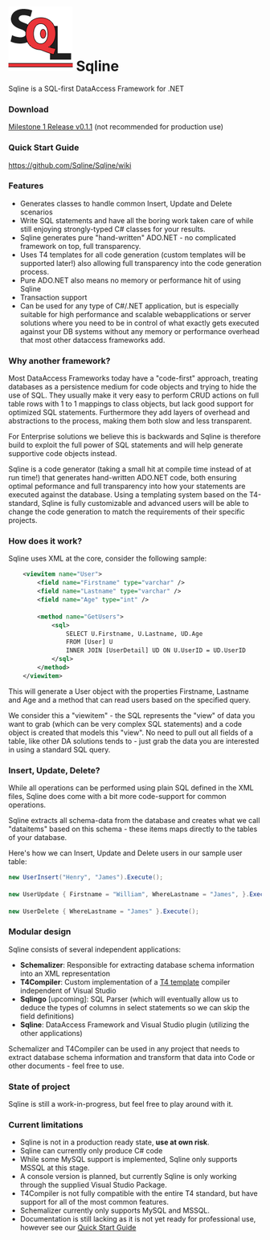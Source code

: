 ![Sqline](Wiki/Sqline.png) 
Sqline
======

Sqline is a SQL-first DataAccess Framework for .NET

### Download

[Milestone 1 Release v0.1.1](https://github.com/Sqline/Sqline/releases/download/v1.1-m1/Sqline-v0.1.1-m1.vsix) (not recommended for production use)

### Quick Start Guide
https://github.com/Sqline/Sqline/wiki

### Features
- Generates classes to handle common Insert, Update and Delete scenarios
- Write SQL statements and have all the boring work taken care of while still enjoying strongly-typed C# classes for your results.
- Sqline generates pure "hand-written" ADO.NET - no complicated framework on top, full transparency.
- Uses T4 templates for all code generation (custom templates will be supported later!) also allowing full transparency into the code generation process.
- Pure ADO.NET also means no memory or performance hit of using Sqline
- Transaction support
- Can be used for any type of C#/.NET application, but is especially suitable for high performance and scalable webapplications or server solutions where you need to be in control of what exactly gets executed against your DB systems without any memory or performance overhead that most other dataccess frameworks add.

### Why another framework?

Most DataAccess Frameworks today have a "code-first" approach, treating databases as a persistence medium for code objects and trying to hide the use of SQL. They usually make it very easy to perform CRUD actions on full table rows with 1 to 1 mappings to class objects, but lack good support for optimized SQL statements. Furthermore they add layers of overhead and abstractions to the process, making them both slow and less transparent.

For Enterprise solutions we believe this is backwards and Sqline is therefore build to exploit the full power of SQL statements and will help generate supportive code objects instead.

Sqline is a code generator (taking a small hit at compile time instead of at run time!) that generates hand-written ADO.NET code, both ensuring optimal peformance and full transparency into how your statements are executed against the database.
Using a templating system based on the T4-standard, Sqline is fully customizable and advanced users will be able to change the code generation to match the requirements of their specific projects.

### How does it work?

Sqline uses XML at the core, consider the following sample:
```xml
	<viewitem name="User">
		<field name="Firstname" type="varchar" />
		<field name="Lastname" type="varchar" />
		<field name="Age" type="int" />
		
		<method name="GetUsers">
			<sql>
				SELECT U.Firstname, U.Lastname, UD.Age 
				FROM [User] U 
				INNER JOIN [UserDetail] UD ON U.UserID = UD.UserID
			</sql>
		</method>
	</viewitem>
```
This will generate a User object with the properties Firstname, Lastname and Age and a method that can read users based on the specified query.

We consider this a "viewitem" - the SQL represents the "view" of data you want to grab (which can be very complex SQL statements) and a code object is created that models this "view". No need to pull out all fields of a table, like other DA solutions tends to - just grab the data you are interested in using a standard SQL query.

### Insert, Update, Delete?

While all operations can be performed using plain SQL defined in the XML files, Sqline does come with a bit more code-support for common operations. 

Sqline extracts all schema-data from the database and creates what we call "dataitems" based on this schema - these items maps directly to the tables of your database.

Here's how we can Insert, Update and Delete users in our sample user table:
```cs
new UserInsert("Henry", "James").Execute();

new UserUpdate { Firstname = "William", WhereLastname = "James", }.Execute();

new UserDelete { WhereLastname = "James" }.Execute();
```

### Modular design
Sqline consists of several independent applications:
* **Schemalizer**: Responsible for extracting database schema information into an XML representation
* **T4Compiler**: Custom implementation of a  [T4 template](http://msdn.microsoft.com/en-us/library/bb126478.aspx) compiler independent of Visual Studio
* **Sqlingo** [upcoming]: SQL Parser (which will eventually allow us to deduce the types of columns in select statements so we can skip the field definitions)
* **Sqline**: DataAccess Framework and Visual Studio plugin (utilizing the other applications)
 
Schemalizer and T4Compiler can be used in any project that needs to extract database schema information and transform that data into Code or other documents - feel free to use.

### State of project
Sqline is still a work-in-progress, but feel free to play around with it.

### Current limitations
* Sqline is not in a production ready state, **use at own risk**.
* Sqline can currently only produce C# code
* While some MySQL support is implemented, Sqline only supports MSSQL at this stage.
* A console version is planned, but currently Sqline is only working through the supplied Visual Studio Package.
* T4Compiler is not fully compatible with the entire T4 standard, but have support for all of the most common features.
* Schemalizer currently only supports MySQL and MSSQL.
* Documentation is still lacking as it is not yet ready for professional use, however see our [Quick Start Guide](https://github.com/Sqline/Sqline/wiki)
